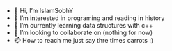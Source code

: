 - 👋 Hi, I’m IslamSobhY
- 👀 I’m interested in programing and reading in history
- 🌱 I’m currently learning data structures with c++
- 💞️ I’m looking to collaborate on (nothing for now)
- 📫 How to reach me just say thre times carrots :)

<!---
Sisco22-maker/Sisco22-maker is a ✨ special ✨ repository because its `README.md` (this file) appears on your GitHub profile.
You can click the Preview link to take a look at your changes.
--->
